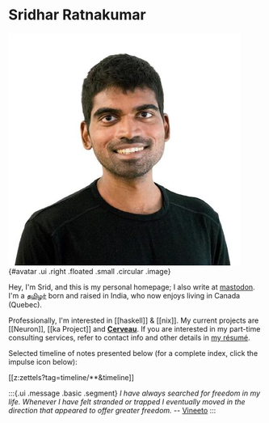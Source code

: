 # Sridhar Ratnakumar

![avatar](static/favicon.jpeg){#avatar .ui .right .floated .small .circular .image}

Hey, I'm Srid, and this is my personal homepage; I also write at [mastodon](https://mastodon.social/@srid). I'm a [தமிழர்](https://en.wikipedia.org/wiki/Tamils) born and raised in India, who now enjoys living in Canada (Quebec).

Professionally, I'm interested in [[haskell]] & [[nix]]. My current projects are [[Neuron]], [[ka Project]] and [**Cerveau**](https://www.cerveau.app/). If you are interested in my part-time consulting services, refer to contact info and other details in [my résumé](./static/resume.pdf).

Selected timeline of notes presented below (for a complete index, click the impulse icon below):

[[z:zettels?tag=timeline/**&timeline]]

:::{.ui .message .basic .segment}
*I have always searched for freedom in my life. Whenever I have felt stranded or trapped I eventually moved in the direction that appeared to offer greater freedom.* -- [Vineeto](http://actualfreedom.com.au/actualism/vineeto/vineeto.htm)
:::
